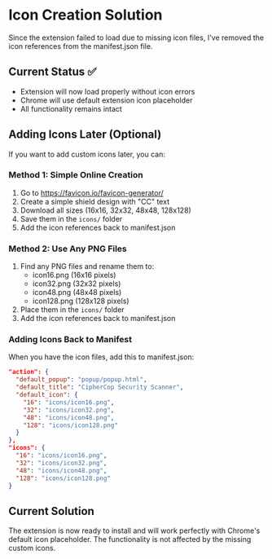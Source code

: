 # Icon Creation Solution

Since the extension failed to load due to missing icon files, I've removed the icon references from the manifest.json file.

## Current Status ✅
- Extension will now load properly without icon errors
- Chrome will use default extension icon placeholder
- All functionality remains intact

## Adding Icons Later (Optional)

If you want to add custom icons later, you can:

### Method 1: Simple Online Creation
1. Go to https://favicon.io/favicon-generator/
2. Create a simple shield design with "CC" text
3. Download all sizes (16x16, 32x32, 48x48, 128x128)
4. Save them in the `icons/` folder
5. Add the icon references back to manifest.json

### Method 2: Use Any PNG Files
1. Find any PNG files and rename them to:
   - icon16.png (16x16 pixels)
   - icon32.png (32x32 pixels) 
   - icon48.png (48x48 pixels)
   - icon128.png (128x128 pixels)
2. Place them in the `icons/` folder
3. Add the icon references back to manifest.json

### Adding Icons Back to Manifest
When you have the icon files, add this to manifest.json:

```json
"action": {
  "default_popup": "popup/popup.html",
  "default_title": "CipherCop Security Scanner",
  "default_icon": {
    "16": "icons/icon16.png",
    "32": "icons/icon32.png",
    "48": "icons/icon48.png",
    "128": "icons/icon128.png"
  }
},
"icons": {
  "16": "icons/icon16.png",
  "32": "icons/icon32.png",
  "48": "icons/icon48.png",
  "128": "icons/icon128.png"
}
```

## Current Solution
The extension is now ready to install and will work perfectly with Chrome's default icon placeholder. The functionality is not affected by the missing custom icons.
